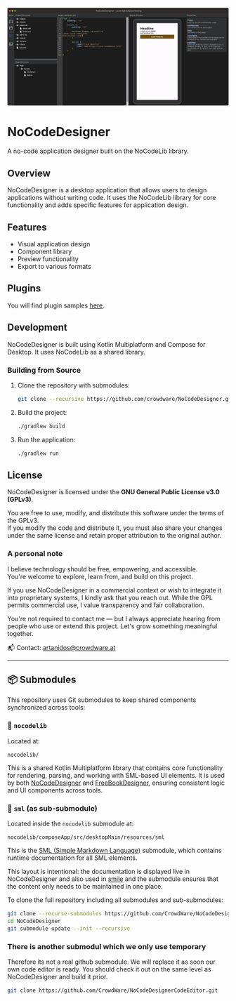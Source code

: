 ![Preview](desktop.png)
# NoCodeDesigner
A no-code application designer built on the NoCodeLib library.

## Overview

NoCodeDesigner is a desktop application that allows users to design applications without writing code. It uses the NoCodeLib library for core functionality and adds specific features for application design.

## Features

- Visual application design
- Component library
- Preview functionality
- Export to various formats

## Plugins
You will find plugin samples [here](https://github.com/CrowdWare/NoCodeDesignerPlugins).

## Development

NoCodeDesigner is built using Kotlin Multiplatform and Compose for Desktop. It uses NoCodeLib as a shared library.

### Building from Source

1. Clone the repository with submodules:
   ```bash
   git clone --recursive https://github.com/crowdware/NoCodeDesigner.git
   ```

2. Build the project:
   ```bash
   ./gradlew build
   ```

3. Run the application:
   ```bash
   ./gradlew run
   ```

## License

NoCodeDesigner is licensed under the **GNU General Public License v3.0 (GPLv3)**.

You are free to use, modify, and distribute this software under the terms of the GPLv3.  
If you modify the code and distribute it, you must also share your changes under the same license and retain proper attribution to the original author.

### A personal note

I believe technology should be free, empowering, and accessible.  
You're welcome to explore, learn from, and build on this project.

If you use NoCodeDesigner in a commercial context or wish to integrate it into proprietary systems, I kindly ask that you reach out. While the GPL permits commercial use, I value transparency and fair collaboration.

You're not required to contact me — but I always appreciate hearing from people who use or extend this project. Let's grow something meaningful together.

📬 Contact: [artanidos@crowdware.at](mailto:artanidos@crowdware.at)  

---

## 📦 Submodules

This repository uses Git submodules to keep shared components synchronized across tools:

### 🧩 `nocodelib`

Located at:

```
nocodelib/
```

This is a shared Kotlin Multiplatform library that contains core functionality for rendering, parsing, and working with SML-based UI elements. It is used by both [NoCodeDesigner](https://github.com/CrowdWare/NoCodeDesigner) and [FreeBookDesigner](https://github.com/CrowdWare/FreeBookDesigner), ensuring consistent logic and UI components across tools.

### 📘 `sml` (as sub-submodule)

Located inside the `nocodelib` submodule at:

```
nocodelib/composeApp/src/desktopMain/resources/sml
```

This is the [SML (Simple Markdown Language)](https://github.com/CrowdWare/sml) submodule, which contains runtime documentation for all SML elements.

This layout is intentional: the documentation is displayed live in NoCodeDesigner and also used in [smile](https://github.com/CrowdWare/smile) and the submodule ensures that the content only needs to be maintained in one place.

To clone the full repository including all submodules and sub-submodules:

```bash
git clone --recurse-submodules https://github.com/CrowdWare/NoCodeDesigner.git
cd NoCodeDesigner
git submodule update --init --recursive
```

### There is another submodul which we only use temporary
Therefore its not a real github submodule.
We will replace it as soon our own code editor is ready. 
You should check it out on the same level as NoCodeDesigner and build it prior.
```bash
git clone https://github.com/CrowdWare/NoCodeDesignerCodeEditor.git
```
